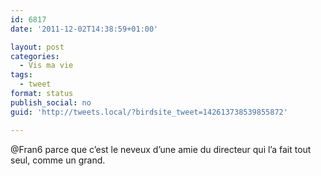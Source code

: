 ```yaml
---
id: 6817
date: '2011-12-02T14:38:59+01:00'

layout: post
categories:
  - Vis ma vie
tags:
  - tweet
format: status
publish_social: no
guid: 'http://tweets.local/?birdsite_tweet=142613738539855872'

---
```


@Fran6 parce que c’est le neveux d’une amie du directeur qui l’a fait tout seul, comme un grand.